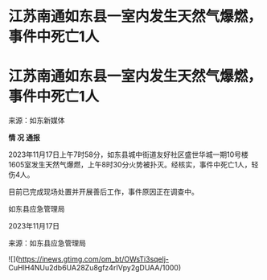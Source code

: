 # 江苏南通如东县一室内发生天然气爆燃，事件中死亡1人

# 江苏南通如东县一室内发生天然气爆燃，事件中死亡1人

来源：如东新媒体

**情 况 通报**

2023年11月17日上午7时58分，如东县城中街道友好社区盛世华城一期10号楼1605室发生天然气爆燃，上午8时30分火势被扑灭。经核实，事件中死亡1人，轻伤4人。

目前已完成现场处置并开展善后工作，事件原因正在调查中。

如东县应急管理局

2023年11月17日

来源：如东县应急管理局

![](https://inews.gtimg.com/om_bt/OWsTi3sqelj-
CuHlH4NUu2db6UA28Zu8gfz4rIVpy2gDUAA/1000)

